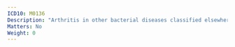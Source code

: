 ```yaml
---
ICD10: M0136
Description: "Arthritis in other bacterial diseases classified elsewhere: Lower leg"
Matters: No
Weight: 0
---
```


